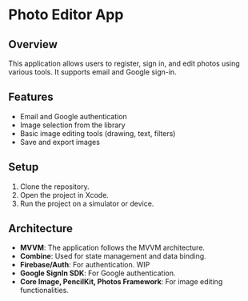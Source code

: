 # Photo Editor App

## Overview
This application allows users to register, sign in, and edit photos using various tools. It supports email and Google sign-in.

## Features
- Email and Google authentication
- Image selection from the library
- Basic image editing tools (drawing, text, filters)
- Save and export images

## Setup
1. Clone the repository.
2. Open the project in Xcode.
4. Run the project on a simulator or device.

## Architecture
- **MVVM**: The application follows the MVVM architecture.
- **Combine**: Used for state management and data binding.
- **Firebase/Auth**: For authentication. WIP
- **Google SignIn SDK**: For Google authentication. 
- **Core Image, PencilKit, Photos Framework**: For image editing functionalities.
